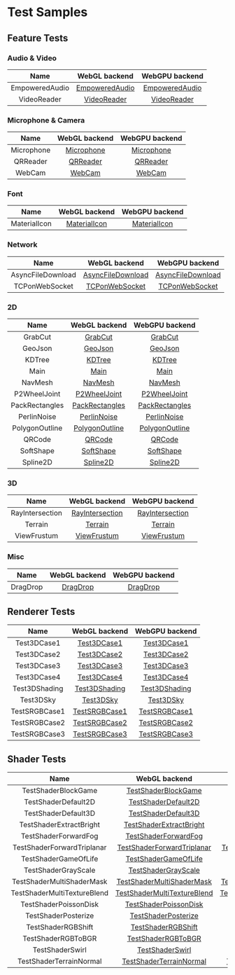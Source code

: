 # Test Samples

## Feature Tests

### Audio & Video

| Name | WebGL backend | WebGPU backend |
| :--: | :--: | :--: |
| EmpoweredAudio | [EmpoweredAudio](./EmpoweredAudio/EmpoweredAudio.html) | [EmpoweredAudio](./WebGPU/EmpoweredAudio/EmpoweredAudio.html)
| VideoReader | [VideoReader](./VideoReader/VideoReader.html) | [VideoReader](./WebGPU/VideoReader/VideoReader.html) |

### Microphone & Camera

| Name | WebGL backend | WebGPU backend |
| :--: | :--: | :--: |
| Microphone | [Microphone](./Microphone/Microphone.html) | [Microphone](./WebGPU/Microphone/Microphone.html) |
| QRReader | [QRReader](./QRReader/QRReader.html) | [QRReader](./WebGPU/QRReader/QRReader.html) |
| WebCam | [WebCam](./WebCam/WebCam.html) | [WebCam](./WebGPU/WebCam/WebCam.html) |

### Font

| Name | WebGL backend | WebGPU backend |
| :--: | :--: | :--: |
| MaterialIcon | [MaterialIcon](./MaterialIcon/MaterialIcon.html) | [MaterialIcon](./WebGPU/MaterialIcon/MaterialIcon.html) |

### Network

| Name | WebGL backend | WebGPU backend |
| :--: | :--: | :--: |
| AsyncFileDownload | [AsyncFileDownload](./AsyncFileDownload/AsyncFileDownload.html) | [AsyncFileDownload](./WebGPU/AsyncFileDownload/AsyncFileDownload.html) |
| TCPonWebSocket | [TCPonWebSocket](./TCPonWebSocket/TCPonWebSocket.html) | [TCPonWebSocket](./WebGPU/TCPonWebSocket/TCPonWebSocket.html) |

### 2D

| Name | WebGL backend | WebGPU backend |
| :--: | :--: | :--: |
| GrabCut | [GrabCut](./GrabCut/GrabCut.html) | [GrabCut](./WebGPU/GrabCut/GrabCut.html) |
| GeoJson | [GeoJson](./GeoJson/GeoJson.html) | [GeoJson](./WebGPU/GeoJson/GeoJson.html) |
| KDTree | [KDTree](./KDTree/KDTree.html) | [KDTree](./WebGPU/KDTree/KDTree.html) |
| Main | [Main](./Main/Main.html) | [Main](./WebGPU/Main/Main.html) |
| NavMesh | [NavMesh](./NavMesh/NavMesh.html) | [NavMesh](./WebGPU/NavMesh/NavMesh.html) |
| P2WheelJoint | [P2WheelJoint](./P2WheelJoint/P2WheelJoint.html) | [P2WheelJoint](./WebGPU/P2WheelJoint/P2WheelJoint.html) |
| PackRectangles | [PackRectangles](./PackRectangles/PackRectangles.html) | [PackRectangles](./WebGPU/PackRectangles/PackRectangles.html) |
| PerlinNoise | [PerlinNoise](./PerlinNoise/PerlinNoise.html) | [PerlinNoise](./WebGPU/PerlinNoise/PerlinNoise.html) |
| PolygonOutline | [PolygonOutline](./PolygonOutline/PolygonOutline.html) | [PolygonOutline](./WebGPU/PolygonOutline/PolygonOutline.html) |
| QRCode | [QRCode](./QRCode/QRCode.html) | [QRCode](./QRCode/QRCode.html) |
| SoftShape | [SoftShape](./SoftShape/SoftShape.html) |[SoftShape](./WebGPU/SoftShape/SoftShape.html) |
| Spline2D | [Spline2D](./Spline2D/Spline2D.html) | [Spline2D](./WebGPU/Spline2D/Spline2D.html) |

### 3D

| Name | WebGL backend | WebGPU backend |
| :--: | :--: | :--: |
| RayIntersection | [RayIntersection](./RayIntersection/RayIntersection.html) | [RayIntersection](./WebGPU/RayIntersection/RayIntersection.html) |
| Terrain | [Terrain](./Terrain/Terrain.html) | [Terrain](./WebGPU/Terrain/Terrain.html) |
| ViewFrustum | [ViewFrustum](./ViewFrustum/ViewFrustum.html) | [ViewFrustum](./WebGPU/ViewFrustum/ViewFrustum.html) |

### Misc

| Name | WebGL backend | WebGPU backend |
| :--: | :--: | :--: |
| DragDrop | [DragDrop](./DragDrop/DragDrop.html) | [DragDrop](./WebGPU/DragDrop/DragDrop.html) |

## Renderer Tests

| Name | WebGL backend | WebGPU backend |
| :--: | :--: | :--: |
| Test3DCase1 | [Test3DCase1](./Test3DCase1/Test3DCase1.html) | [Test3DCase1](./WebGPU/Test3DCase1/Test3DCase1.html) |
| Test3DCase2 | [Test3DCase2](./Test3DCase2/Test3DCase2.html) | [Test3DCase2](./WebGPU/Test3DCase2/Test3DCase2.html) |
| Test3DCase3 | [Test3DCase3](./Test3DCase3/Test3DCase3.html) | [Test3DCase3](./WebGPU/Test3DCase3/Test3DCase3.html) |
| Test3DCase4 | [Test3DCase4](./Test3DCase4/Test3DCase4.html) | [Test3DCase4](./WebGPU/Test3DCase4/Test3DCase4.html) |
| Test3DShading | [Test3DShading](./Test3DShading/Test3DShading.html) | [Test3DShading](./WebGPU/Test3DShading/Test3DShading.html) |
| Test3DSky | [Test3DSky](./Test3DSky/Test3DSky.html) | [Test3DSky](./WebGPU/Test3DSky/Test3DSky.html) |
| TestSRGBCase1 | [TestSRGBCase1](./TestSRGBCase1/TestSRGBCase1.html) | [TestSRGBCase1](./WebGPU/TestSRGBCase1/TestSRGBCase1.html) |
| TestSRGBCase2 | [TestSRGBCase2](./TestSRGBCase2/TestSRGBCase2.html) | [TestSRGBCase2](./WebGPU/TestSRGBCase2/TestSRGBCase2.html) |
| TestSRGBCase3 | [TestSRGBCase3](./TestSRGBCase3/TestSRGBCase3.html) | [TestSRGBCase3](./WebGPU/TestSRGBCase3/TestSRGBCase3.html) |

## Shader Tests

| Name | WebGL backend | WebGPU backend |
| :--: | :--: | :--: |
| TestShaderBlockGame | [TestShaderBlockGame](./TestShaderBlockGame/TestShaderBlockGame.html) | [TestShaderBlockGame](./WebGPU/TestShaderBlockGame/TestShaderBlockGame.html) |
| TestShaderDefault2D | [TestShaderDefault2D](./TestShaderDefault2D/TestShaderDefault2D.html) | [TestShaderDefault2D](./WebGPU/TestShaderDefault2D/TestShaderDefault2D.html) |
| TestShaderDefault3D | [TestShaderDefault3D](./TestShaderDefault3D/TestShaderDefault3D.html) | [TestShaderDefault3D](./WebGPU/TestShaderDefault3D/TestShaderDefault3D.html) |
| TestShaderExtractBright | [TestShaderExtractBright](./TestShaderExtractBright/TestShaderExtractBright.html) | [TestShaderExtractBright](./WebGPU/TestShaderExtractBright/TestShaderExtractBright.html) |
| TestShaderForwardFog | [TestShaderForwardFog](./TestShaderForwardFog/TestShaderForwardFog.html) | [TestShaderForwardFog](./WebGPU/TestShaderForwardFog/TestShaderForwardFog.html) |
| TestShaderForwardTriplanar | [TestShaderForwardTriplanar](./TestShaderForwardTriplanar/TestShaderForwardTriplanar.html) | [TestShaderForwardTriplanar](./WebGPU/TestShaderForwardTriplanar/TestShaderForwardTriplanar.html) |
| TestShaderGameOfLife | [TestShaderGameOfLife](./TestShaderGameOfLife/TestShaderGameOfLife.html) | [TestShaderGameOfLife](./WebGPU/TestShaderGameOfLife/TestShaderGameOfLife.html) |
| TestShaderGrayScale | [TestShaderGrayScale](./TestShaderGrayScale/TestShaderGrayScale.html) | [TestShaderGrayScale](./WebGPU/TestShaderGrayScale/TestShaderGrayScale.html) |
| TestShaderMultiShaderMask | [TestShaderMultiShaderMask](./TestShaderMultiShaderMask/TestShaderMultiShaderMask.html) | [TestShaderMultiShaderMask](./WebGPU/TestShaderMultiShaderMask/TestShaderMultiShaderMask.html) |
| TestShaderMultiTextureBlend | [TestShaderMultiTextureBlend](./TestShaderMultiTextureBlend/TestShaderMultiTextureBlend.html) | [TestShaderMultiTextureBlend](./WebGPU/TestShaderMultiTextureBlend/TestShaderMultiTextureBlend.html) |
| TestShaderPoissonDisk | [TestShaderPoissonDisk](./TestShaderPoissonDisk/TestShaderPoissonDisk.html) | [TestShaderPoissonDisk](./WebGPU/TestShaderPoissonDisk/TestShaderPoissonDisk.html) |
| TestShaderPosterize | [TestShaderPosterize](./TestShaderPosterize/TestShaderPosterize.html) | [TestShaderPosterize](./WebGPU/TestShaderPosterize/TestShaderPosterize.html) |
| TestShaderRGBShift | [TestShaderRGBShift](./TestShaderRGBShift/TestShaderRGBShift.html) | [TestShaderRGBShift](./WebGPU/TestShaderRGBShift/TestShaderRGBShift.html) |
| TestShaderRGBToBGR | [TestShaderRGBToBGR](./TestShaderRGBToBGR/TestShaderRGBToBGR.html) | [TestShaderRGBToBGR](./WebGPU/TestShaderRGBToBGR/TestShaderRGBToBGR.html) |
| TestShaderSwirl | [TestShaderSwirl](./TestShaderSwirl/TestShaderSwirl.html) | [TestShaderSwirl](./WebGPU/TestShaderSwirl/TestShaderSwirl.html) |
| TestShaderTerrainNormal | [TestShaderTerrainNormal](./TestShaderTerrainNormal/TestShaderTerrainNormal.html) | [TestShaderTerrainNormal](./WebGPU/TestShaderTerrainNormal/TestShaderTerrainNormal.html) |

